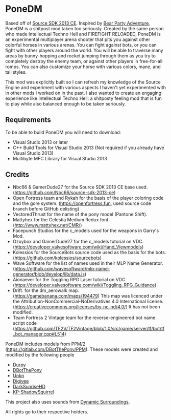 # PoneDM
Based off of [Source SDK 2013 CE](https://github.com/Nbc66/source-sdk-2013-ce).
Inspired by [Bear Party Adventure](https://store.steampowered.com/app/1274450/Bear_Party_Adventure/), PoneDM is a shitpost mod taken too seriously. 
Created by the same person who made Intellectual Techno Hell and FIREFIGHT RELOADED, PoneDM is an experimental multiplayer arena shooter that pits you against other colorful horses in various arenas. 
You can fight against bots, or you can fight with other players around the world. 
You will be able to traverse many areas by bunny-hopping and rocket jumping through them as you try to completely destroy the enemy team, or against other players in free-for-all romps. 
You can also customize your horse with various colors, mane, and tail styles. 

This mod was explicitly built so I can refresh my knowledge of the Source Engine and experiment with various aspects I haven't yet experimented with in other mods I worked on in the past. 
I also wanted to create an engaging experience like Intellectual Techno Hell: a shitposty feeling mod that is fun to play while also balanced enough to be taken seriously.

## Requirements 
To be able to build PoneDM you will need to download:
* Visual Studio 2013 or later
* C++ Build Tools for Visual Studio 2013 (Not required if you already have Visual Studio 2013)
* Multibyte MFC Library for Visual Studio 2013

## Credits
* Nbc66 & GamerDude27 for the Source SDK 2013 CE base used. (https://github.com/Nbc66/source-sdk-2013-ce)
* Open Fortress team and Rykah for the basis of the player coloring code and the gore system. (https://openfortress.fun, used source code branch before GitHub delisting)
* VectoredThrust for the name of the pony model (Pantone Shift).
* Mattyhex for the Celestia Medium Redux font. (http://www.mattyhex.net/CMR/)
* Facepunch Studios for the c_models used for the weapons in Garry's Mod.
* Ozxybox and GamerDude27 for the c_models tutorial on VDC. (https://developer.valvesoftware.com/wiki/Hand_Viewmodels)
* Kolessios for the SourceBots source code used as the basis for the bots. (https://github.com/kolessios/sourcebots)
* Wave Software for the list of names used in their MLP Name Generator. (https://github.com/wavesoftware/mlp-name-generator/blob/develop/lib/data.js)
* Aionaever for the Toggling RPG Laser tutorial on VDC. (https://developer.valvesoftware.com/wiki/Toggling_RPG_Guidance)
* Drift. for the dm_aerowalk map. (https://gamebanana.com/maps/194479) 
This map was licenced under the Attribution-NonCommercial-NoDerivatives 4.0 International license. (https://creativecommons.org/licenses/by-nc-nd/4.0/) It has not been modified.
* Team Fortress 2 Vintage team for the reverse-engineered bot name script code (https://github.com/TF2V/TF2Vintage/blob/1.0/src/game/server/tf/bot/tf_bot_manager.cpp#L514)

PoneDM includes models from PPM/2 (https://gitlab.com/DBotThePony/PPM). These models were created and modified by the following people
* [Durpy](https://steamcommunity.com/id/xDeRpYx/)
* [DBotThePony](https://steamcommunity.com/id/DBotThePony)
* [Unkn](https://steamcommunity.com/id/12263)
* [Digivee](https://www.deviantart.com/digivee)
* [DarkSunriseHD](https://steamcommunity.com/id/InfinityNetworksDarkSunrise/)
* [KP-ShadowSquirrel](https://www.deviantart.com/kp-shadowsquirrel)

This project also uses sounds from [Dynamic Surroundings](https://github.com/OreCruncher/DynamicSurroundings/blob/master/CREDITS.md#sounds).

All rights go to their respective holders.